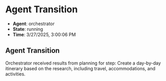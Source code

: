# Agent Transition

- **Agent**: orchestrator
- **State**: running
- **Time**: 3/27/2025, 3:00:06 PM

## Agent Transition

Orchestrator received results from planning for step: Create a day-by-day itinerary based on the research, including travel, accommodations, and activities.

